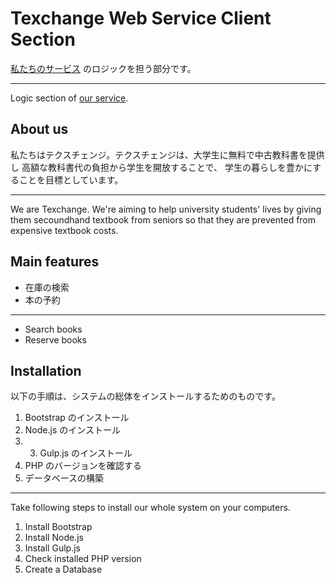 # Texchange Web Service Client Section
<a href="http://texchg.com" target="_blank">私たちのサービス</a>
のロジックを担う部分です。

***

Logic section of 
<a href="http://texchg.com" target="_blank">our service</a>.

## About us
私たちはテクスチェンジ。テクスチェンジは、大学生に無料で中古教科書を提供し
高額な教科書代の負担から学生を開放することで、
学生の暮らしを豊かにすることを目標としています。

***

We are Texchange. We're aiming to help university students' lives 
by giving them secoundhand textbook from seniors so that 
they are prevented from expensive textbook costs.

## Main features
* 在庫の検索
* 本の予約

***

* Search books
* Reserve books

## Installation
以下の手順は、システムの総体をインストールするためのものです。

1. Bootstrap のインストール
2. Node.js のインストール
3. 3. Gulp.js のインストール
4. PHP のバージョンを確認する
5. データベースの構築

***

Take following steps to install our whole system on your computers.

1. Install Bootstrap
2. Install Node.js
3. Install Gulp.js
4. Check installed PHP version
5. Create a Database
